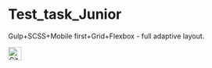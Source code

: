 # Test_task_Junior
Gulp+SCSS+Mobile first+Grid+Flexbox - full adaptive layout.

<img alt="GitHub commit activity" src="https://img.shields.io/github/commit-activity/y/tamga05/Test_task_Junior?style=flat-square" height="27">
